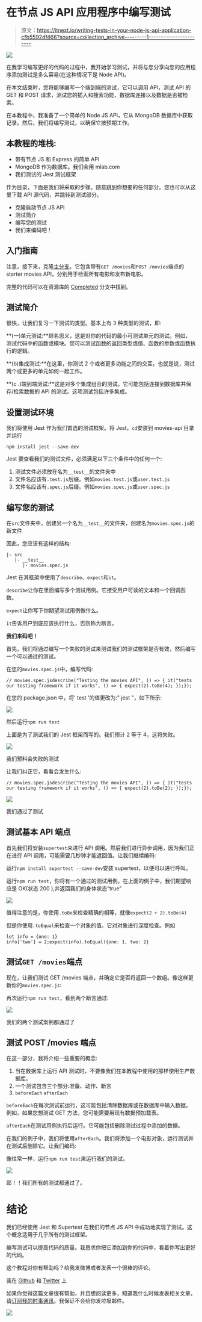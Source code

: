 # 在节点 JS API 应用程序中编写测试

> 原文：<https://itnext.io/writing-tests-in-your-node-js-api-application-cfb5592df466?source=collection_archive---------1----------------------->

![](img/6c6a6ccd0b3844ea2b7042bcd4f20afc.png)

在我学习编写更好的代码的过程中，我开始学习测试，并将与您分享向您的应用程序添加测试是多么容易(在这种情况下是 Node API)。

在本文结束时，您将能够编写一个端到端的测试，它可以调用 API，测试 API 的 GET 和 POST 请求，测试您的插入和搜索功能、数据库连接以及数据是否被检索。

在本教程中，我准备了一个简单的 Node JS API，它从 MongoDB 数据库中获取记录。然后，我们将编写测试，以确保它按预期工作。

## 本教程的堆栈:

*   带有节点 JS 和 Express 的简单 API
*   MongoDB 作为数据库。我们会用 mlab.com
*   我们测试的 Jest 测试框架

作为目录，下面是我们将采取的步骤。随意跳到你想要的任何部分。您也可以从这里下载 API 源代码，并跳转到测试部分。

*   克隆启动节点 JS API
*   测试简介
*   编写您的测试
*   我们来编码吧！

## 入门指南

注意，接下来，克隆[主分支](https://github.com/hellotunmbi/movies-api/tree/master)。它包含带有`GET /movies`和`POST /movies`端点的 starter movies API，分别用于检索所有电影和发布新电影。

完整的代码可以在资源库的 [Completed](https://github.com/hellotunmbi/movies-api/tree/completed) 分支中找到。

## 测试简介

很快，让我们复习一下测试的类型。基本上有 3 种类型的测试，即:

**(一)单元测试:**顾名思义，这是对你的代码的最小可测试单元的测试。例如，测试代码中的函数或模块。您可以测试函数的返回类型或值、函数的参数或函数执行的逻辑。

**(b)集成测试:**在这里，你测试 2 个或者更多功能之间的交互。也就是说，测试两个或更多的单元如何一起工作。

**(c .)端到端测试:**这是对多个集成组合的测试。它可能包括连接到数据库并保存/检索数据的 API 的测试。这项测试包括许多集成。

## 设置测试环境

我们将使用 Jest 作为我们首选的测试框架。将 Jest，`cd`安装到 movies-api 目录并运行

`npm install jest --save-dev`

Jest 要查看我们的测试文件，必须满足以下三个条件中的任何一个:

1.  测试文件必须放在名为`__test__`的文件夹中
2.  文件名应该有`.test.js`后缀。例如`movies.test.js`或`user.test.js`
3.  文件名应该有`.spec.js`后缀。例如`movies.spec.js`或`user.spec.js`

## 编写您的测试

在`src`文件夹中，创建另一个名为`__test__`的文件夹，创建名为`movies.spec.js`的新文件

因此，您应该有这样的结构:

```
|- src
   |- __test__
      |- movies.spec.js
```

Jest 在其框架中使用了`describe`、`expect`和`it`。

`describe`让你在里面编写多个测试用例。它接受用户可读的文本和一个回调函数。

`expect`让你写下你期望测试用例做什么。

`it`告诉用户到底应该执行什么，否则称为断言。

**我们来码吧！**

首先，我们将通过编写一个失败的测试来测试我们的测试框架是否有效，然后编写一个可以通过的测试。

在您的`movies.spec.js`中，编写代码:

```
// movies.spec.jsdescribe("Testing the movies API", () => { it("tests our testing framework if it works", () => { expect(2).toBe(4); });});
```

在您的 package.json 中，将' test '的值更改为:" jest "，如下所示:

![](img/62ed0dce917cdfd8c978be3df6166ff0.png)

然后运行`npm run test`

上面是为了测试我们的 Jest 框架而写的。我们预计 2 等于 4，这将失败。

![](img/b41d8b17202fa79d3a6daabe24b2c819.png)

我们预料会失败的测试

让我们纠正它，看看会发生什么:

```
// movies.spec.jsdescribe("Testing the movies API", () => { it("tests our testing framework if it works", () => { expect(2).toBe(2); });});
```

![](img/aaae29bef60fc33af52eda04c005ff4a.png)

我们通过了测试

## 测试基本 API 端点

首先我们将安装`supertest`来进行 API 调用。然后我们进行异步调用，因为我们正在进行 API 调用，可能需要几秒钟才能返回值。让我们继续编码:

运行`npm install supertest --save-dev`安装 supertest，以便可以进行呼叫。

运行`npm run test`，你将有一个通过的测试用例。在上面的例子中，我们期望响应是 OK(状态 200 ),并返回我们的身体状态“true”

![](img/f795dbc6cefcf10663e19d15afa67d95.png)

值得注意的是，你使用`.toBe`来检查精确的相等，就像`expect(2 + 2).toBe(4)`

但是你使用`.toEqual`来检查一个对象的值。它对对象进行深度检查。例如

```
let info = {one: 1}
info['two'] = 2;expect(info).toEqual({one: 1, two: 2}
```

## 测试`GET /movies`端点

现在，让我们测试 GET /movies 端点，并确定它是否将返回一个数组。像这样更新你的`movies.spec.js`:

再次运行`npm run test`，看到两个断言通过:

![](img/145c558afef216c6f80a6fff0a0ae08b.png)

我们的两个测试案例都通过了

## 测试 POST /movies 端点

在这一部分，我将介绍一些重要的概念:

1.  当在数据库上运行 API 测试时，不要像我们在本教程中使用的那样使用生产数据库。
2.  一个测试包含三个部分:准备、动作、断言
3.  `beforeEach` `afterEach`

`beforeEach`在每次测试前运行，这可能包括清除数据库或在数据库中输入数据。例如，如果您想测试 GET 方法，您可能需要用现有数据预加载表。

`afterEach`在测试用例执行后运行。它可能包括删除测试过程中添加的数据。

在我们的例子中，我们将使用`afterEach`。我们将添加一个电影对象，运行测试并在测试后删除它。让我们编码:

像往常一样，运行`npm run test`来运行我们的测试。

![](img/005b64ee549e0e520dfdd6937675c04e.png)

耶！！我们所有的测试都通过了。

# 结论

我们已经使用 Jest 和 Supertest 在我们的节点 JS API 中成功地实现了测试。这个概念适用于几乎所有的测试框架。

编写测试可以提高代码的质量。我恳求你把它添加到你的代码中，看着你写出更好的代码。

这个教程对你有帮助吗？给我发微博或者发表一个很棒的评论。

我在 [Github](https://www.github.com/hellotunmbi) 和 [Twitter](https://twitter.com/hellotunmbi) 上

如果你觉得这篇文章很有帮助，并且想阅读更多，知道我什么时候发表相关文章，请[订阅我的时事通讯](https://tinyletter.com/hellotunmbi)。我保证不会给你发垃圾邮件。

[![](img/a629679250bd54970466aa64242e8f74.png)](https://www.buymeacoffee.com/hellotunmbi)